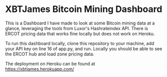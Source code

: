 # XBTJames Bitcoin Mining Dashboard

This is a Dashboard I have made to look at some Bitcoin mining data at a glance, leveraging the tools from Luxor's Hashrateindex API. There is ERCOT pricing data that works fine locally but does not work on Heroku.

To run this dashboard locally, clone this repository to your machine, add your API key on line 16 of app.py, and run. Locally you should be able to see the ERCOT hub and load zone pricing data.

The deployment on Heroku can be found at https://xbtjames.herokuapp.com/